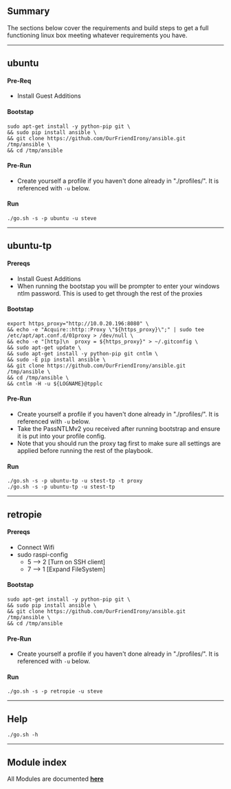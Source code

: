 ## Summary
The sections below cover the requirements and build steps to get a full functioning linux box meeting whatever requirements you have.
___
## ubuntu
#### Pre-Req
- Install Guest Additions

#### Bootstap
```
sudo apt-get install -y python-pip git \
&& sudo pip install ansible \
&& git clone https://github.com/OurFriendIrony/ansible.git /tmp/ansible \
&& cd /tmp/ansible
```
#### Pre-Run
- Create yourself a profile if you haven't done already in "./profiles/". It is referenced with `-u` below.  

#### Run
`./go.sh -s -p ubuntu -u steve`  

___
## ubuntu-tp
#### Prereqs
- Install Guest Additions
- When running the bootstap you will be prompter to enter your windows ntlm password. This is used to get through the rest of the proxies

#### Bootstap
```
export https_proxy="http://10.0.20.196:8080" \
&& echo -e "Acquire::http::Proxy \"${https_proxy}\";" | sudo tee /etc/apt/apt.conf.d/01proxy > /dev/null \
&& echo -e "[http]\n  proxy = ${https_proxy}" > ~/.gitconfig \
&& sudo apt-get update \
&& sudo apt-get install -y python-pip git cntlm \
&& sudo -E pip install ansible \
&& git clone https://github.com/OurFriendIrony/ansible.git /tmp/ansible \
&& cd /tmp/ansible \
&& cntlm -H -u ${LOGNAME}@tpplc
```

#### Pre-Run
- Create yourself a profile if you haven't done already in "./profiles/". It is referenced with `-u` below.  
- Take the PassNTLMv2 you received after running bootstrap and ensure it is put into your profile config.  
- Note that you should run the proxy tag first to make sure all settings are applied before running the rest of the playbook.  

#### Run
`./go.sh -s -p ubuntu-tp -u stest-tp -t proxy`  
`./go.sh -s -p ubuntu-tp -u stest-tp`  

___
## retropie
#### Prereqs
- Connect Wifi
- sudo raspi-config
  - 5 --> 2 [Turn on SSH client]
  - 7 --> 1 [Expand FileSystem]
  
#### Bootstap
```
sudo apt-get install -y python-pip git \
&& sudo pip install ansible \
&& git clone https://github.com/OurFriendIrony/ansible.git /tmp/ansible \
&& cd /tmp/ansible
```

#### Pre-Run
- Create yourself a profile if you haven't done already in "./profiles/". It is referenced with `-u` below.  

#### Run
`./go.sh -s -p retropie -u steve`  

___
## Help
`./go.sh -h`

___
## Module index
All Modules are documented [**here**](http://docs.ansible.com/ansible/latest/list_of_all_modules.html)
